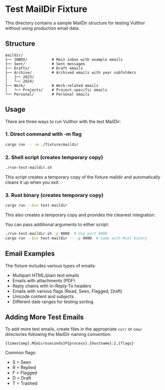 # Test MailDir Fixture

This directory contains a sample MailDir structure for testing Vulthor without using production email data.

## Structure

```
maildir/
├── INBOX/           # Main inbox with example emails
├── Sent/            # Sent messages
├── Drafts/          # Draft emails
├── Archive/         # Archived emails with year subfolders
│   ├── 2023/
│   └── 2024/
├── Work/            # Work-related emails
│   └── Projects/    # Project-specific emails
└── Personal/        # Personal emails
```

## Usage

There are three ways to run Vulthor with the test MailDir:

### 1. Direct command with -m flag
```bash
cargo run -- -m ./fixture/maildir
```

### 2. Shell script (creates temporary copy)
```bash
./run-test-maildir.sh
```
This script creates a temporary copy of the fixture maildir and automatically cleans it up when you exit.

### 3. Rust binary (creates temporary copy)
```bash
cargo run --bin test-maildir
```
This also creates a temporary copy and provides the cleanest integration.

You can pass additional arguments to either script:
```bash
./run-test-maildir.sh -p 9000  # Use port 9000
cargo run --bin test-maildir -- -p 9000  # Same with Rust binary
```

## Email Examples

The fixture includes various types of emails:
- Multipart HTML/plain text emails
- Emails with attachments (PDF)
- Reply chains with In-Reply-To headers
- Emails with various flags (Read, Seen, Flagged, Draft)
- Unicode content and subjects
- Different date ranges for testing sorting

## Adding More Test Emails

To add more test emails, create files in the appropriate `cur/` or `new/` directories following the MailDir naming convention:
```
{timestamp}.M{microseconds}P{process}.{hostname}:2,{flags}
```

Common flags:
- S = Seen
- R = Replied
- F = Flagged
- D = Draft
- T = Trashed